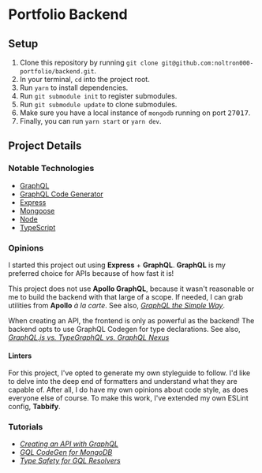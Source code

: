 # Portfolio Backend
## Setup
1. Clone this repository by running `git clone git@github.com:noltron000-portfolio/backend.git`.
1. In your terminal, `cd` into the project root.
1. Run `yarn` to install dependencies.
1. Run `git submodule init` to register submodules.
1. Run `git submodule update` to clone submodules.
1. Make sure you have a local instance of `mongodb` running on port <kbd>27017</kbd>.
1. Finally, you can run `yarn start` or `yarn dev`.

## Project Details
### Notable Technologies
- [GraphQL]
- [GraphQL Code Generator]
- [Express]
- [Mongoose]
- [Node]
- [TypeScript]

### Opinions
I started this project out using **Express** + **GraphQL**.
**GraphQL** is my preferred choice for APIs because of how fast it is!

This project does not use **Apollo GraphQL**, because it wasn't reasonable or me to build the backend with that large of a scope.
If needed, I can grab utilities from **Apollo** *à la carte*.
See also, [*GraphQL the Simple Way*].

When creating an API, the frontend is only as powerful as the backend!
The backend opts to use GraphQL Codegen for type declarations.
See also, [*GraphQL.js vs. TypeGraphQL vs. GraphQL Nexus*]

#### Linters
For this project, I've opted to generate my own styleguide to follow.
I'd like to delve into the deep end of formatters and understand what they are capable of.
After all, I do have my own opinions about code style, as does everyone else of course.
To make this work, I've extended my own ESLint config, **Tabbify**.

### Tutorials
- [*Creating an API with GraphQL*]
- [*GQL CodeGen for MongoDB*]
- [*Type Safety for GQL Resolvers*]

<!-- Packages --->
[GraphQL]:
	https://graphql.org/

[GraphQL Code Generator]:
	https://www.graphql-code-generator.com/

[Express]:
	https://expressjs.com/

[Mongoose]:
	https://mongoosejs.com/

[Node]:
	https://nodejs.org/en/

[TypeScript]:
	https://www.typescriptlang.org/

<!-- Articles --->
[*Creating an API with GraphQL*]:
	https://fjolt.com/article/graphql-express-node-js-mongodb-api
		"Creating an API with GraphQL, MongoDB, and Express"

[*GraphQL the Simple Way*]:
	https://httptoolkit.tech/blog/simple-graphql-server-without-apollo/
		"GraphQL the Simple Way, or: Don't Use Apollo"

[*GraphQL.js vs. TypeGraphQL vs. GraphQL Nexus*]:
	https://medium.com/swlh/graphql-js-vs-typegraphql-vs-graphql-nexus-2a8036deb851
		"GraphQL.js vs. TypeGraphQL vs. GraphQL Nexus"

[*GQL CodeGen for MongoDB*]:
	https://www.graphql-code-generator.com/plugins/typescript-mongodb
		"GraphQL Code Generator: TypeScript MongoDB"

[*Type Safety for GQL Resolvers*]:
	https://www.the-guild.dev/blog/better-type-safety-for-resolvers-with-graphql-codegen
		"Better Type Safety for your GraphQL resolvers with GraphQL Codegen"
